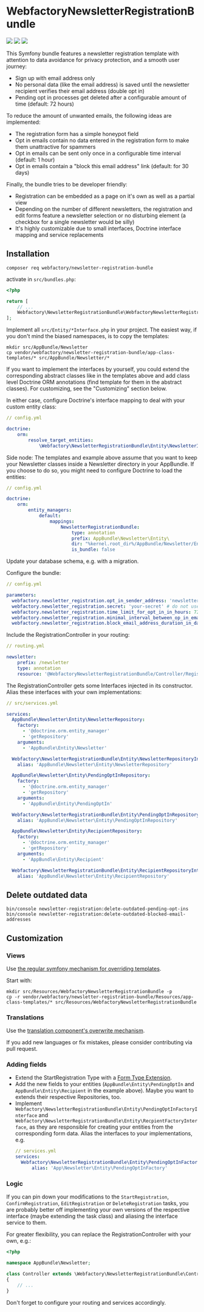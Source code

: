 WebfactoryNewsletterRegistrationBundle
======================================

![](https://github.com/webfactory/WebfactoryNewsletterRegistrationBundle/workflows/Tests/badge.svg)
![](https://github.com/webfactory/WebfactoryNewsletterRegistrationBundle/workflows/Dependencies/badge.svg)
![](https://github.com/webfactory/WebfactoryNewsletterRegistrationBundle/workflows/Coding%20Standards/badge.svg)

This Symfony bundle features a newsletter registration template with attention to data avoidance for privacy
protection, and a smooth user journey:

- Sign up with email address only
- No personal data (like the email address) is saved until the newsletter recipient verifies their email address (double opt in)
- Pending opt in processes get deleted after a configurable amount of time (default: 72 hours)

To reduce the amount of unwanted emails, the following ideas are implemented:

- The registration form has a simple honeypot field
- Opt in emails contain no data entered in the registration form to make them unattractive for spammers
- Opt in emails can be sent only once in a configurable time interval (default: 1 hour)
- Opt in emails contain a "block this email address" link (default: for 30 days)

Finally, the bundle tries to be developer friendly:

- Registration can be embedded as a page on it's own as well as a partial view
- Depending on the number of different newsletters, the registration and edit forms feature a newsletter selection or
  no disturbing element (a checkbox for a single newsletter would be silly) 
- It's highly customizable due to small interfaces, Doctrine interface mapping and service replacements


Installation
------------

    composer req webfactory/newsletter-registration-bundle
    
activate in `src/bundles.php`:

```php
<?php

return [
    // ...
    Webfactory\NewsletterRegistrationBundle\WebfactoryNewsletterRegistrationBundle::class => ['all' => true],
];
```

Implement all `src/Entity/*Interface.php` in your project. The easiest way, if you don't mind the biased namespaces, is
to copy the templates:

    mkdir src/AppBundle/Newsletter
    cp vendor/webfactory/newsletter-registration-bundle/app-class-templates/* src/AppBundle/Newsletter/*

If you want to implement the interfaces by yourself, you could extend the corresponding abstract classes like in the
templates above and add class level Doctrine ORM annotations (find template for them in the abstract classes). For
customizing, see the "Customizing" section below.

In either case, configure Doctrine's interface mapping to deal with your custom entity class:

```yaml
// config.yml

doctrine:
    orm:
        resolve_target_entities:
            \Webfactory\NewsletterRegistrationBundle\Entity\NewsletterInterface: '\AppBundle\Entity\Newsletter'
```

Side node: The templates and example above assume that you want to keep your Newsletter classes inside a Newsletter
directory in your AppBundle. If you choose to do so, you might need to configure Doctrine to load the entities: 

```yaml
// config.yml

doctrine:
    orm:
        entity_managers:
            default:
                mappings:
                    NewsletterRegistrationBundle:
                        type: annotation
                        prefix: AppBundle\Newsletter\Entity\
                        dir: "%kernel.root_dir%/AppBundle/Newsletter/Entity/"
                        is_bundle: false
```

Update your database schema, e.g. with a migration.

Configure the bundle:

```yaml
// config.yml

parameters:
  webfactory.newsletter_registration.opt_in_sender_address: 'newsletter-registration@example.com'
  webfactory.newsletter_registration.secret: 'your-secret' # do not use Symfony's %secret%!
  webfactory.newsletter_registration.time_limit_for_opt_in_in_hours: 72 # default value
  webfactory.newsletter_registration.minimal_interval_between_op_in_emails_in_hours: 1 # default value
  webfactory.newsletter_registration.block_email_address_duration_in_days: 30 # default value
```

Include the RegistrationController in your routing:

```yaml
// routing.yml

newsletter:
    prefix: /newsletter
    type: annotation
    resource: '@WebfactoryNewsletterRegistrationBundle/Controller/RegistrationController.php'
```
 
The RegistrationController gets some Interfaces injected in its constructor. Alias these interfaces with your own
implementations: 

```yaml
// src/services.yml

services:
  AppBundle\Newsletter\Entity\NewsletterRepository:
    factory:
      - '@doctrine.orm.entity_manager'
      - 'getRepository'
    arguments:
      - 'AppBundle\Entity\Newsletter'

  Webfactory\NewsletterRegistrationBundle\Entity\NewsletterRepositoryInterface:
    alias: 'AppBundle\Newsletter\Entity\NewsletterRepository'

  AppBundle\Newsletter\Entity\PendingOptInRepository:
    factory:
      - '@doctrine.orm.entity_manager'
      - 'getRepository'
    arguments:
      - 'AppBundle\Entity\PendingOptIn'

  Webfactory\NewsletterRegistrationBundle\Entity\PendingOptInRepositoryInterface:
    alias: 'AppBundle\Newsletter\Entity\PendingOptInRepository'

  AppBundle\Newsletter\Entity\RecipientRepository:
    factory:
      - '@doctrine.orm.entity_manager'
      - 'getRepository'
    arguments:
      - 'AppBundle\Entity\Recipient'

  Webfactory\NewsletterRegistrationBundle\Entity\RecipientRepositoryInterface:
    alias: 'AppBundle\Newsletter\Entity\RecipientRepository'
```


Delete outdated data
--------------------

    bin/console newsletter-registration:delete-outdated-pending-opt-ins
    bin/console newsletter-registration:delete-outdated-blocked-email-addresses


Customization
-------------

### Views

Use [the regular symfony mechanism for overriding templates](https://symfony.com/doc/4.4/bundles/override.html#templates).

Start with:

    mkdir src/Resources/WebfactoryNewsletterRegistrationBundle -p
    cp -r vendor/webfactory/newsletter-registration-bundle/Resources/app-class-templates/* src/Resources/WebfactoryNewsletterRegistrationBundle 


### Translations

Use the [translation component's overwrite mechanism](https://symfony.com/doc/4.4/translation.html#translation-resource-file-names-and-locations).

If you add new languages or fix mistakes, please consider contributing via pull request. 


### Adding fields

- Extend the StartRegistration Type with a [Form Type Extension](https://symfony.com/doc/4.4/form/create_form_type_extension.html).
- Add the new fields to your entities (`AppBundle\Entity\PendingOptIn` and `AppBundle\Entity\Recipient` in the example
  above). Maybe you want to extends their respective Repositories, too.
- Implement `Webfactory\NewsletterRegistrationBundle\Entity\PendingOptInFactoryInterface` and `Webfactory\NewsletterRegistrationBundle\Entity\RecpientFactoryInterface`,
  as they are responsible for creating your entities from the corresponding form data. Alias the interfaces to your
  implementations, e.g.
  ```yaml
  // services.yml
  services:
    Webfactory\NewsletterRegistrationBundle\Entity\PendingOptInFactoryInterface:
        alias: 'App\Newsletter\Entity\PendingOptInFactory'
  ```

### Logic

If you can pin down your modifications to the `StartRegistration`, `ConfirmRegistration`, `EditRegistration` or
`DeleteRegistration` tasks, you are probably better off implementing your own versions of the respective interface
(maybe extending the task class) and aliasing the interface service to them.

For greater flexibility, you can replace the RegistrationController with your own, e.g.:

```php
<?php

namespace AppBundle\Newsletter;

class Controller extends \Webfactory\NewsletterRegistrationBundle\Controller\Controller
{
    // ...
}
```

Don't forget to configure your routing and services accordingly.
